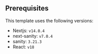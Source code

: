 ## Prerequisites

This template uses the following versions:

- Nextjs: `v14.0.4`
- next-sanity: `v7.0.4`
- sanity: `3.21.3`
- React: `v18`
